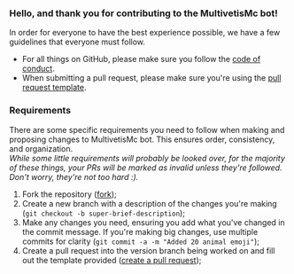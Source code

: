 ### Hello, and thank you for contributing to the MultivetisMc bot!
In order for everyone to have the best experience possible, we have a few guidelines that everyone must follow.
- For all things on GitHub, please make sure you follow the [code of conduct](CODE_OF_CONDUCT.md).
- When submitting a pull request, please make sure you're using the [pull request template](PULL_REQUEST_TEMPLATE.md).

### Requirements
There are some specific requirements you need to follow when making and proposing changes to MultivetisMc bot. This ensures order, consistency, and organization.  
*While some little requirements will probably be looked over, for the majority of these things, your PRs will be marked as invalid unless they're followed. Don't worry, they're not too hard :).*
1. Fork the repository ([fork](https://github.com/MultivetisMc/MultivetisMc-bot/fork));
2. Create a new branch with a description of the changes you're making (`git checkout -b super-brief-description`);
3. Make any changes you need, ensuring you add what you've changed in the commit message. If you're making big changes, use multiple commits for clarity (`git commit -a -m "Added 20 animal emoji"`);
4. Create a pull request into the version branch being worked on and fill out the template provided ([create a pull request](https://github.com/MultivetisMc/MultivetisMc-bot/pulls));

